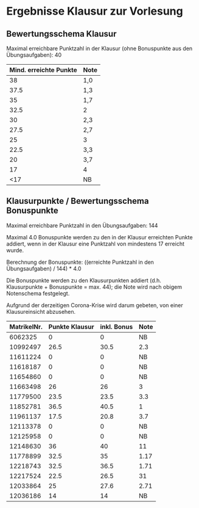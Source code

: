 # Ergebnisse Klausur zur Vorlesung
## Bewertungsschema Klausur


Maximal erreichbare Punktzahl in der Klausur (ohne Bonuspunkte aus den
Übungsaufgaben): 40

| Mind. erreichte Punkte | Note |
|---|---|
| 38 | 1,0 |
| 37.5 | 1,3 |
| 35 | 1,7 |
| 32.5 | 2 |
| 30 | 2,3 |
| 27.5 | 2,7 |
| 25 | 3 |
| 22.5 | 3,3 |
| 20 | 3,7 |
| 17 | 4 |
| <17 | NB |

## Klausurpunkte / Bewertungsschema Bonuspunkte

Maximal erreichbare Punktzahl in den Übungsaufgaben: 144

Maximal 4.0 Bonuspunkte werden zu den in der Klausur erreichten Punkte
addiert, wenn in der Klausur eine Punktzahl von mindestens 17 erreicht
wurde.

Berechnung der Bonuspunkte: ((erreichte Punktzahl in den Übungsaufgaben) / 144) * 4.0

Die Bonuspunkte werden zu den Klausurpunkten addiert
(d.h. Klausurpunkte + Bonuspunkte = max. 44); die Note wird nach
obigem Notenschema festgelegt.

Aufgrund der derzeitigen Corona-Krise wird darum gebeten, von einer
Klausureinsicht abzusehen.

| MatrikelNr. | Punkte Klausur | inkl. Bonus | Note |
|---|---|---|---|
|6062325|0|0|NB|
|10992497|26.5|30.5|2.3|
|11611224|0|0|NB|
|11618187|0|0|NB|
|11654860|0|0|NB|
|11663498|26|26|3|
|11779500|23.5|23.5|3.3|
|11852781|36.5|40.5|1|
|11961137|17.5|20.8|3.7|
|12113378|0|0|NB|
|12125958|0|0|NB|
|12148630|36|40|11|
|11778899|32.5|35|1.17|
|12218743|32.5|36.5|1.71|
|12217524|22.5|26.5|31|
|12033864|25|27.6|2.71|
|12036186|14|14|NB|

